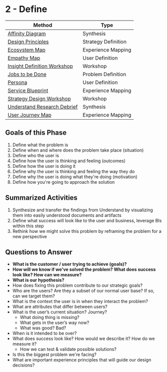 # 2 - Define

Method | Type
-----|-----
[Affinity Diagram](affinity-diagram.md) | Synthesis
[Design Principles](design-principles.md) | Strategy Definition
[Ecosystem Map](ecosystem-map.md) | Experience Mapping
[Empathy Map](empathy-map.md) | User Definition
[Insight Definition Workshop](insight-definition-workshop.md) | Workshop
[Jobs to be Done](jobs-to-be-done.md) | Problem Definition
[Persona](persona.md) | User Definition
[Service Blueprint](service-blueprint.md) | Experience Mapping
[Strategy Design Workshop](strategy-design-workshop.md) | Workshop
[Understand Research Debrief](understand-research-debrief.md) | Synthesis
[User Journey Map](user-journey-map.md) | Experience Mapping

## Goals of this Phase
1. Define what the problem is
2. Define when and where does the problem take place (situation)
3. Define who the user is 
4. Define how the user is thinking and feeling (outcomes)
5. Define how the user is doing it
6. Define why the user is thinking and feeling the way they do
7. Define why the user is doing what they're doing (motivation)
8. Define how you're going to approach the solution


## Summarized Activities
1. Synthesize and transfer the findings from Understand by visualizing them into easily understood documents and artifacts
2. Define what success will look like to the user and business, leverage BIs within this step
3. Rethink how we might solve this problem by reframing the problem for a new perspective


## Questions to Answer
- **What is the customer / user trying to achieve (goals)?**
- **How will we know if we've solved the problem? What does success look like? How can we measure?**
- **What is our hypothesis?**
- How does fixing this problem contribute to our strategic goals?
- Who are the users? Are they a subset of our normal user base? If so, can we target them?
- What is the context the user is in when they interact the problem?
- What are attributes that differ between users?
- What is the user’s current situation? Journey?
  - What doing thing is missing?
  - What gets in the user’s way now?
  - What was good? Bad?
- When is it intended to be over?
- What does success look like? How would we describe it? How do we measure it?
  - How we can test & validate possible solutions?
- Is this the biggest problem we're facing?
- What are important experience principles that will guide our design decisions?
